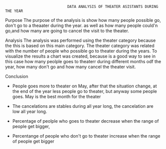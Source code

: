                  
                 
                 
                                DATA ANALYSIS OF THEATER ASISTANTS DURING THE YEAR


 Purpose
 The purpose of the analysis is show how many people possible go, don't go to a theaater during the year. as well as how many people could'n go,and how many are       going to cancel the visit to the theater.

Analysis
The analysis was performed using the theater category because the this is based on this main category. The theater category was related with the number of people who possible go to theater during the years. To visualize the results a chart was created, because is a good way to see in this case how many peolple goes to theaterr during different months odf the year, how many don't go and how many cancel the theater visit.


Conclusion

- People goes more to theater on May, after that the situation change, at the end of the year less people go to theater, but anyway some people goes. May is the best month for the theater

- The cancelations are stables during all year long, the cancelation are low all year long.

- Percentage of peolple who goes to theater decrease when the range of people get bigger, 

- Percentange of people who don't go to theater increase when the range of people get bigger


